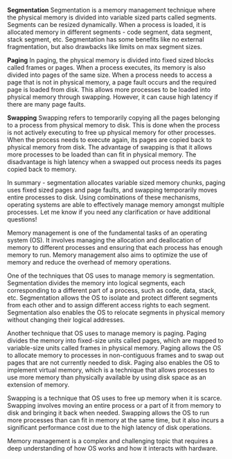 
**Segmentation**
Segmentation is a memory management technique where the physical memory is divided into variable sized parts called segments. Segments can be resized dynamically. When a process is loaded, it is allocated memory in different segments - code segment, data segment, stack segment, etc. Segmentation has some benefits like no external fragmentation, but also drawbacks like limits on max segment sizes.

**Paging** 
In paging, the physical memory is divided into fixed sized blocks called frames or pages. When a process executes, its memory is also divided into pages of the same size. When a process needs to access a page that is not in physical memory, a page fault occurs and the required page is loaded from disk. This allows more processes to be loaded into physical memory through swapping. However, it can cause high latency if there are many page faults.

**Swapping**
Swapping refers to temporarily copying all the pages belonging to a process from physical memory to disk. This is done when the process is not actively executing to free up physical memory for other processes. When the process needs to execute again, its pages are copied back to physical memory from disk. The advantage of swapping is that it allows more processes to be loaded than can fit in physical memory. The disadvantage is high latency when a swapped out process needs its pages copied back to memory.

In summary - segmentation allocates variable sized memory chunks, paging uses fixed sized pages and page faults, and swapping temporarily moves entire processes to disk. Using combinations of these mechanisms, operating systems are able to effectively manage memory amongst multiple processes. Let me know if you need any clarification or have additional questions!

Memory management is one of the fundamental tasks of an operating system (OS). It involves managing the allocation and deallocation of memory to different processes and ensuring that each process has enough memory to run. Memory management also aims to optimize the use of memory and reduce the overhead of memory operations.

One of the techniques that OS uses to manage memory is segmentation. Segmentation divides the memory into logical segments, each corresponding to a different part of a process, such as code, data, stack, etc. Segmentation allows the OS to isolate and protect different segments from each other and to assign different access rights to each segment. Segmentation also enables the OS to relocate segments in physical memory without changing their logical addresses.

Another technique that OS uses to manage memory is paging. Paging divides the memory into fixed-size units called pages, which are mapped to variable-size units called frames in physical memory. Paging allows the OS to allocate memory to processes in non-contiguous frames and to swap out pages that are not currently needed to disk. Paging also enables the OS to implement virtual memory, which is a technique that allows processes to use more memory than physically available by using disk space as an extension of memory.

Swapping is a technique that OS uses to free up memory when it is scarce. Swapping involves moving an entire process or a part of it from memory to disk and bringing it back when needed. Swapping allows the OS to run more processes than can fit in memory at the same time, but it also incurs a significant performance cost due to the high latency of disk operations.

Memory management is a complex and challenging topic that requires a deep understanding of how OS works and how it interacts with hardware. 